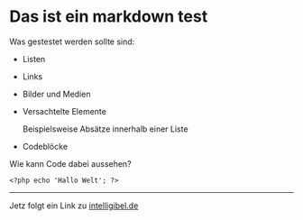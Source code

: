 Das ist ein markdown test
=========================

Was gestestet werden sollte sind:

-   Listen
-   Links
-   Bilder und Medien
-   Versachtelte Elemente
    
    Beispielsweise Absätze innerhalb einer Liste
-   Codeblöcke

Wie kann Code dabei aussehen?

    <?php echo 'Hallo Welt'; ?>

********************************

Jetz folgt ein Link zu [intelligibel.de](http://www.intelligibel.de/ "Grandgeorg Websolutions")
